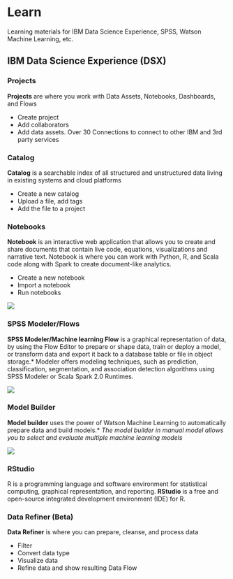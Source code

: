 # Learn
Learning materials for IBM Data Science Experience, SPSS, Watson Machine Learning, etc.

## IBM Data Science Experience (DSX)

### Projects
**Projects** are where you work with Data Assets, Notebooks, Dashboards, and Flows
- Create project
- Add collaborators
- Add data assets. Over 30 Connections to connect to other IBM and 3rd party services

### Catalog
**Catalog** is a searchable index of all structured and unstructured data living in existing systems and cloud platforms
- Create a new catalog
- Upload a file, add tags
- Add the file to a project

### Notebooks
**Notebook** is an interactive web application that allows you to create and share documents that contain live code, equations, visualizations and narrative text. Notebook is where you can work with Python, R, and Scala code along with Spark to create document-like analytics.

- Create a new notebook
- Import a notebook
- Run notebooks

![](https://github.com/mlhubca/learn/blob/master/images/notebook.png)

### SPSS Modeler/Flows
**SPSS Modeler/Machine learning Flow** is a graphical representation of data, by using the Flow Editor to prepare or shape data, train or deploy a model, or transform data and export it back to a database table or file in object storage.* Modeler offers modeling techniques, such as prediction, classification, segmentation, and association detection algorithms using SPSS Modeler or Scala Spark 2.0 Runtimes.

![](https://github.com/mlhubca/learn/blob/master/images/bank-churn-flow.png)

### Model Builder
**Model builder** uses the power of Watson Machine Learning to automatically prepare data and build models.*
*The model builder in manual model allows you to select and evaluate multiple machine learning models*

![](https://github.com/mlhubca/learn/blob/master/images/bank-churn-model.png)

### RStudio
R is a programming language and software environment for statistical computing, graphical representation, and reporting. **RStudio** is a free and open-source integrated development environment (IDE) for R.

### Data Refiner (Beta)
**Data Refiner** is where you can prepare, cleanse, and process data
- Filter
- Convert data type
- Visualize data
- Refine data and show resulting Data Flow


